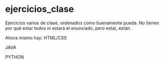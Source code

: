 # ejercicios_clase
Ejercicios varios de clase, ordenados como buenamente pueda. No tienen por qué estar todos ni estará el enunciado, pero estar, están.

Ahora mismo hay:
HTML/CSS

JAVA

PYTHON
